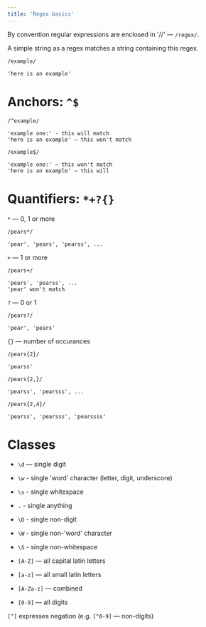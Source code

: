 ```yaml
---
title: 'Regex basics'
---
```

By convention regular expressions are enclosed in '//' — `/regex/`.

A simple string as a regex matches a string containing this regex.

`/example/`

```
'here is an example'
```

# Anchors: `^$`

`/^example/`
```
'example one:' - this will match
'here is an example' — this won't match
```

`/example$/`
```
'example one:' — this won't match
'here is an example' — this will
```

# Quantifiers: `*+?{}`

`*` — 0, 1 or more

`/pears*/`

```
'pear', 'pears', 'pearss', ...
```

`+` — 1 or more

`/pears+/`

```
'pears', 'pearss', ...
'pear' won't match
```

`?` — 0 or 1

`/pears?/`

```
'pear', 'pears'
```

`{}` — number of occurances

`/pears{2}/`

```
'pearss'
```

`/pears{2,}/`

```
'pearss', 'pearsss', ...
```

`/pears{2,4}/`
```
'pearss', 'pearsss', 'pearssss'
```

# Classes

- `\d` — single digit
- `\w` - single 'word' character (letter, digit, underscore)
- `\s` - single whitespace
- `.`  - single anything
- `\D` - single non-digit
- `\W` - single non-'word' character
- `\S` - single non-whitespace

- `[A-Z]` — all capital latin letters
- `[a-z]` — all small latin letters
- `[A-Za-z]` — combined
- `[0-9]` — all digits

`[^]` expresses negation (e.g. `[^0-9]` — non-digits)
